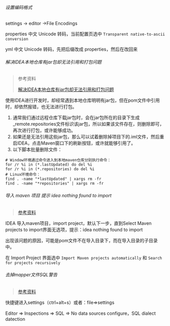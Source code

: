 ###### 设置编码格式

settings -> editor ->File Encodings

properties 中文 Unicode 转码，当前配置页选中 `Transparent native-to-ascii conversion`

yml 中文 Unicode 转码，先把后缀改成 properties，然后在改回来



###### 解决IDEA本地仓库有jar包却无法引用和打包问题

> 参考资料
>
> [解决IDEA本地仓库有jar包却无法引用和打包问题](https://blog.csdn.net/qq_22343483/article/details/103434048)

使用IDEA进行开发时，却经常遇到本地仓库明明有jar包，但在pom文件中引用时，却依然报错，也无法进行打包。

1. 通常我们通过远程仓库下载jar包时，会在jar包所在的目录下生成_remote.repositories文件标识该jar包，所以如果该文件存在，则删除即可，再次进行打包，或许能够成功。
2. 如果还是无法引用这些jar包，那么可以试着删除掉项目下的.iml文件，然后重启IDEA，点击Maven窗口下的刷新按钮，或许就能够引用了。
3. 以下脚本批量删除文件：

```shell
# Window环境通过命令进入到本地maven仓库分别执行命令：
for /r %i in (*.lastUpdated) do del %i
for /r %i in (*.repositories) do del %i
# Linux环境命令：
find . -name "*lastUpdated" | xargs rm -fr
find . -name "*repositories" | xargs rm -fr
```



###### 导入 maven 项目 提示 idea nothing found to import

> [参考资料](https://www.cnblogs.com/quan-coder/p/8805541.html)

IDEA 导入maven项目，import project，默认下一步，直到Select Maven projects to import界面无选项，提示：idea nothing found to import

出现该问题的原因，可能是pom文件不在导入目录下，而在导入目录的子目录中。

在 Import Project 界面选中 `Import Maven projects automatically` 和 `Search for projects recursively`



###### 去掉mapper文件SQL警告

> [参考资料]()

快捷键进入settings（ctrl+alt+s）或者：file⇒settings

Editor ⇒ Inspections ⇒ SQL ⇒ No data sources configure，SQL dialect datection

